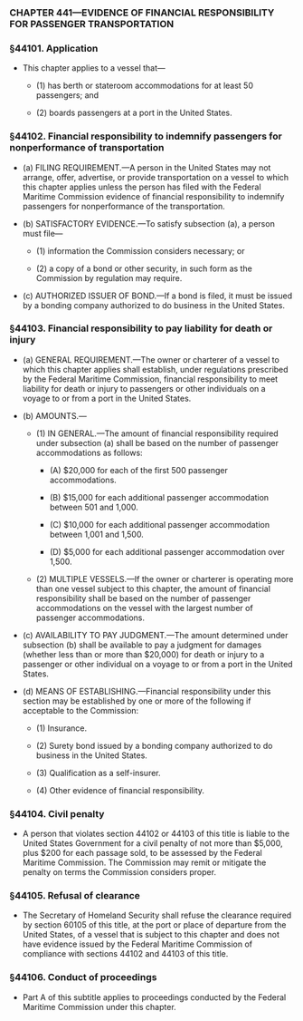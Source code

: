 ### **CHAPTER 441—EVIDENCE OF FINANCIAL RESPONSIBILITY FOR PASSENGER TRANSPORTATION**

### §44101. Application
* This chapter applies to a vessel that—

  * (1) has berth or stateroom accommodations for at least 50 passengers; and

  * (2) boards passengers at a port in the United States.

### §44102. Financial responsibility to indemnify passengers for nonperformance of transportation
* (a) FILING REQUIREMENT.—A person in the United States may not arrange, offer, advertise, or provide transportation on a vessel to which this chapter applies unless the person has filed with the Federal Maritime Commission evidence of financial responsibility to indemnify passengers for nonperformance of the transportation.

* (b) SATISFACTORY EVIDENCE.—To satisfy subsection (a), a person must file—

  * (1) information the Commission considers necessary; or

  * (2) a copy of a bond or other security, in such form as the Commission by regulation may require.


* (c) AUTHORIZED ISSUER OF BOND.—If a bond is filed, it must be issued by a bonding company authorized to do business in the United States.

### §44103. Financial responsibility to pay liability for death or injury
* (a) GENERAL REQUIREMENT.—The owner or charterer of a vessel to which this chapter applies shall establish, under regulations prescribed by the Federal Maritime Commission, financial responsibility to meet liability for death or injury to passengers or other individuals on a voyage to or from a port in the United States.

* (b) AMOUNTS.—

  * (1) IN GENERAL.—The amount of financial responsibility required under subsection (a) shall be based on the number of passenger accommodations as follows:

    * (A) $20,000 for each of the first 500 passenger accommodations.

    * (B) $15,000 for each additional passenger accommodation between 501 and 1,000.

    * (C) $10,000 for each additional passenger accommodation between 1,001 and 1,500.

    * (D) $5,000 for each additional passenger accommodation over 1,500.


  * (2) MULTIPLE VESSELS.—If the owner or charterer is operating more than one vessel subject to this chapter, the amount of financial responsibility shall be based on the number of passenger accommodations on the vessel with the largest number of passenger accommodations.


* (c) AVAILABILITY TO PAY JUDGMENT.—The amount determined under subsection (b) shall be available to pay a judgment for damages (whether less than or more than $20,000) for death or injury to a passenger or other individual on a voyage to or from a port in the United States.

* (d) MEANS OF ESTABLISHING.—Financial responsibility under this section may be established by one or more of the following if acceptable to the Commission:

  * (1) Insurance.

  * (2) Surety bond issued by a bonding company authorized to do business in the United States.

  * (3) Qualification as a self-insurer.

  * (4) Other evidence of financial responsibility.

### §44104. Civil penalty
* A person that violates section 44102 or 44103 of this title is liable to the United States Government for a civil penalty of not more than $5,000, plus $200 for each passage sold, to be assessed by the Federal Maritime Commission. The Commission may remit or mitigate the penalty on terms the Commission considers proper.

### §44105. Refusal of clearance
* The Secretary of Homeland Security shall refuse the clearance required by section 60105 of this title, at the port or place of departure from the United States, of a vessel that is subject to this chapter and does not have evidence issued by the Federal Maritime Commission of compliance with sections 44102 and 44103 of this title.

### §44106. Conduct of proceedings
* Part A of this subtitle applies to proceedings conducted by the Federal Maritime Commission under this chapter.